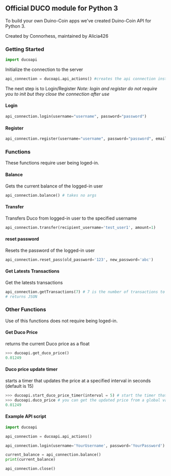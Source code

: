 ## Official DUCO module for Python 3

To build your own Duino-Coin apps we've created Duino-Coin API for Python 3.

Created by Connorhess, maintained by Alicia426

<h3>Getting Started</h3>

```python
import ducoapi
```

Initialize the connection to the server

```python
api_connection = ducoapi.api_actions() #creates the api connection instance
```

The next step is to Login/Register <i>*Note: login and register do not require you to init but they close the connection after use*</i>
<h4>Login</h4>

```python
api_connection.login(username="username", password="password")
```

<h4>Register</h4>

```python
api_connection.register(username="username", password="password", email="user@example.com")
```

<h3>Functions</h3>
These functions require user being loged-in.

<h4>Balance</h4>
Gets the current balance of the logged-in user

```python
api_connection.balance() # takes no args
```

<h4>Transfer</h4>
Transfers Duco from logged-in user to the specified username

```python
api_connection.transfer(recipient_username='test_user1', amount=1)
```

<h4>reset password</h4>
Resets the password of the logged-in user

```python
api_connection.reset_pass(old_password='123', new_password='abc')
```

<h4>Get Latests Transactions</h4>
Get the latests transactions

```python
api_connection.getTransactions(7) # 7 is the number of transactions to get
# returns JSON
```

<h3>Other Functions</h3>
Use of this functions does not require being loged-in.

<h4>Get Duco Price</h4>
returns the current Duco price as a float

```python
>>> ducoapi.get_duco_price() 
0.01249
```

<h4>Duco price update timer</h4>
starts a timer that updates the price at a specified interval in seconds (default is 15)

```python
>>> ducoapi.start_duco_price_timer(interval = 5) # start the timer that updates the price every 5 seconds
>>> ducoapi.duco_price # you can get the updated price from a global variable <duco_price>
0.01249
```

<h4>Example API script</h4>

```python
import ducoapi

api_connection = ducoapi.api_actions()

api_connection.login(username='YourUsername', password='YourPassword')

current_balance = api_connection.balance()
print(current_balance)

api_connection.close()
```
